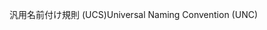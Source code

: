 <span data-ttu-id="1b1fb-101">汎用名前付け規則 (UCS)</span><span class="sxs-lookup"><span data-stu-id="1b1fb-101">Universal Naming Convention (UNC)</span></span>